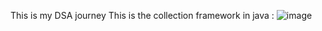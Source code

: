 This is my DSA journey
This is the collection framework in java :
![image](https://github.com/user-attachments/assets/a8052ee0-f8ad-482c-af99-d9ed8ef41253?raw=true)

